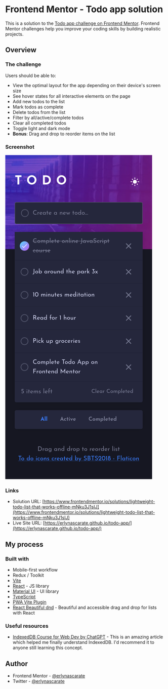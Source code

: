 # Frontend Mentor - Todo app solution

This is a solution to the [Todo app challenge on Frontend Mentor](https://www.frontendmentor.io/challenges/todo-app-Su1_KokOW). Frontend Mentor challenges help you improve your coding skills by building realistic projects.

## Overview

### The challenge

Users should be able to:

-   View the optimal layout for the app depending on their device's screen size
-   See hover states for all interactive elements on the page
-   Add new todos to the list
-   Mark todos as complete
-   Delete todos from the list
-   Filter by all/active/complete todos
-   Clear all completed todos
-   Toggle light and dark mode
-   **Bonus**: Drag and drop to reorder items on the list

### Screenshot

![](./public/screenshot.png)

### Links

-   Solution URL: [https://www.frontendmentor.io/solutions/lightweight-todo-list-that-works-offline-mNku3J1sIJ](https://www.frontendmentor.io/solutions/lightweight-todo-list-that-works-offline-mNku3J1sIJ)
-   Live Site URL: [https://erlynascarate.github.io/todo-app/](https://erlynascarate.github.io/todo-app/)

## My process

### Built with

-   Mobile-first workflow
-   Redux / Toolkit
-   [Vite](https://vitejs.dev/)
-   [React](https://react.dev/) - JS library
-   [Material UI](https://mui.com/) - UI library
-   [TypeScript](https://www.typescriptlang.org/)
-   [PWA Vite Plugin](https://vite-pwa-org.netlify.app/)
-   [React Beautiful dnd](https://github.com/atlassian/react-beautiful-dnd) - Beautiful and accessible drag and drop for lists with React

### Useful resources

-   [IndexedDB Course for Web Dev by ChatGPT](https://chat.openai.com/share/8e9284ff-25e6-4264-8420-839663b16a8c) - This is an amazing article which helped me finally understand IndexedDB. I'd recommend it to anyone still learning this concept.

## Author

-   Frontend Mentor - [@erlynascarate](https://www.frontendmentor.io/profile/erlynascarate)
-   Twitter - [@erlynascarate](https://www.twitter.com/erlynascarate)
